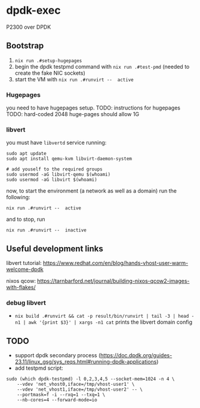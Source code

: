# dpdk-exec

P2300 over DPDK 

## Bootstrap

1. `nix run .#setup-hugepages`
1. begin the dpdk testpmd command with `nix run .#test-pmd` (needed to create the fake NIC sockets)
1. start the VM with `nix run .#runvirt --  active`


### Hugepages 

you need to have hugepages setup. 
TODO: instructions for hugepages
TODO: hard-coded 2048 huge-pages should allow 1G

### libvert

you must have `libvertd` service running:

```
sudo apt update
sudo apt install qemu-kvm libvirt-daemon-system

# add youself to the required groups
sudo usermod -aG libvirt-qemu $(whoami)
sudo usermod -aG libvirt $(whoami)
```

now, to start the environment (a network as well as a domain) run the following:

```
nix run .#runvirt --  active
```

and to stop, run

```
nix run .#runvirt --  inactive
```

## Useful development links

libvert tutorial: https://www.redhat.com/en/blog/hands-vhost-user-warm-welcome-dpdk

nixos qcow: https://tarnbarford.net/journal/building-nixos-qcow2-images-with-flakes/

### debug libvert

- `nix build .#runvirt && cat -p result/bin/runvirt | tail -3 | head -n1 | awk '{print $3}' | xargs -n1 cat` prints the libvert domain config

## TODO

- support dpdk secondary process (https://doc.dpdk.org/guides-23.11/linux_gsg/sys_reqs.html#running-dpdk-applications)
- add testpmd script:
```
sudo (which dpdk-testpmd) -l 0,2,3,4,5 --socket-mem=1024 -n 4 \
    --vdev 'net_vhost0,iface=/tmp/vhost-user1' \
    --vdev 'net_vhost1,iface=/tmp/vhost-user2' -- \
    --portmask=f -i --rxq=1 --txq=1 \
    --nb-cores=4 --forward-mode=io
```